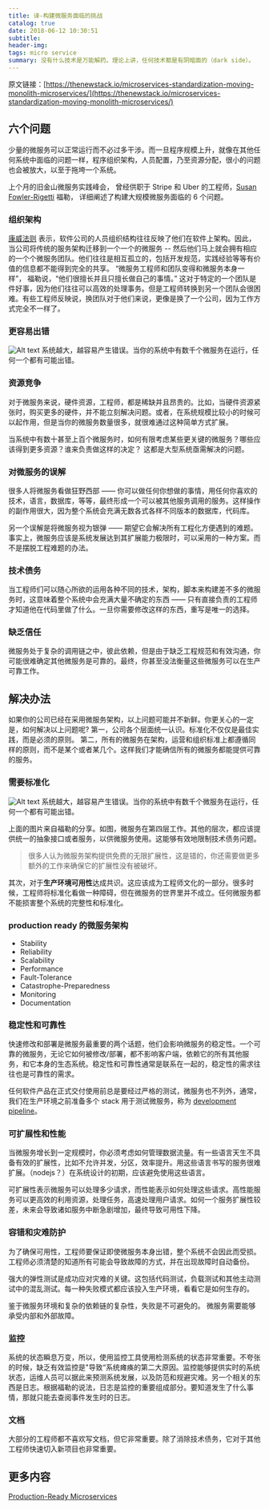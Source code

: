 ```yaml
---
title: 译-构建微服务面临的挑战
catalog: true
date: 2018-06-12 10:30:51
subtitle: 
header-img:
tags: micro service
summary: 没有什么技术是万能解药。理论上讲，任何技术都是有阴暗面的（dark side）。
---
```

原文链接：[https://thenewstack.io/microservices-standardization-moving-monolith-microservices/](https://thenewstack.io/microservices-standardization-moving-monolith-microservices/)
## 六个问题
少量的微服务可以正常运行而不必过多干涉。而一旦程序规模上升，就像在其他任何系统中面临的问题一样，程序组织架构，人员配置，乃至资源分配，很小的问题也会被放大，以至于拖垮一个系统。

上个月的旧金山微服务实践峰会， 曾经供职于 Stripe 和 Uber 的工程师，[Susan Fowler-Rigetti](https://www.linkedin.com/in/susan-fowler-263b6343/) 福勒， 详细阐述了构建大规模微服务面临的 6 个问题。

### 组织架构
[康威法则](http://www.melconway.com/Home/Conways_Law.html) 表示，软件公司的人员组织结构往往反映了他们在软件上架构。因此，当公司将传统的服务架构迁移到一个一个的微服务 -- 然后他们马上就会拥有相应的一个个微服务团队。他们往往是相互孤立的，包括开发规范，实践经验等等有价值的信息都不能得到完全的共享。
“微服务工程师和团队变得和微服务本身一样”， 福勒说，“他们很擅长并且只擅长做自己的事情。” 这对于特定的一个团队是件好事，因为他们往往可以高效的处理事务。但是工程师转换到另一个团队会很困难。有些工程师反映说，换团队对于他们来说，更像是换了一个公司，因为工作方式完全不一样了。

### 更容易出错
![Alt text](29abad0d-screen-shot-2017-02-21-at-9.45.39-pm.png "optional title")
系统越大，越容易产生错误。当你的系统中有数千个微服务在运行，任何一个都有可能出错。

### 资源竞争
对于微服务来说，硬件资源，工程师，都是稀缺并且昂贵的。比如，当硬件资源紧张时，购买更多的硬件，并不能立刻解决问题。或者，在系统规模比较小的时候可以起作用，但是当你的微服务数量很多，就很难通过这种简单方式扩展。

当系统中有数十甚至上百个微服务时，如何有限考虑某些更关键的微服务？哪些应该得到更多资源？谁来负责做这样的决定？ 这都是大型系统亟需解决的问题。

### 对微服务的误解
很多人将微服务看做狂野西部 —— 你可以做任何你想做的事情，用任何你喜欢的技术，语言，数据库，等等，最终形成一个可以被其他服务调用的服务。这样操作的副作用很大，因为整个系统会充满无数各式各样不同版本的数据库，代码库。

另一个误解是将微服务视为银弹 —— 期望它会解决所有工程化方便遇到的难题。事实上，微服务应该是系统发展达到其扩展能力极限时，可以采用的一种方案。而不是摆脱工程难题的办法。

### 技术债务
当工程师们可以随心所欲的运用各种不同的技术，架构，脚本来构建差不多的微服务时，这意味着整个系统中会充满大量不确定的东西 —— 只有直接负责的工程师才知道他在代码里做了什么。一旦你需要修改这样的东西，重写是唯一的选择。

### 缺乏信任
微服务处于复杂的调用链之中，彼此依赖，但是由于缺乏工程规范和有效沟通，你可能很难确定其他微服务是可靠的。最终，你甚至没法衡量这些微服务可以在生产可靠工作。

## 解决办法
如果你的公司已经在采用微服务架构，以上问题可能并不新鲜。你更关心的一定是，如何解决以上问题呢?
第一，公司各个层面统一认识。标准化不仅仅是最佳实践，而是必须的原则。
第二，所有的微服务在架构，运营和组织标准上都遵循同样的原则，而不是某个或者某几个。这样我们才能确信所有的微服务都能提供可靠的服务。
### 需要标准化
![Alt text](d206b9c0-screen-shot-2017-02-21-at-9.39.57-pm-1024x408.png "optional title")
系统越大，越容易产生错误。当你的系统中有数千个微服务在运行，任何一个都有可能出错。

上面的图片来自福勒的分享。如图，微服务在第四层工作。其他的层次，都应该提供统一的抽象接口或者服务，以供微服务使用。这能够有效地限制技术债务问题。

> 很多人认为微服务架构提供免费的无限扩展性，这是错的，你还需要做更多额外的工作来确保它的扩展性没有被破坏。

其次，对于**生产环境可用性**达成共识。这应该成为工程师文化的一部分。很多时候，工程师将标准化看做一种障碍，但在微服务的世界里并不成立。任何微服务都不能损害整个系统的完整性和标准化。

### production ready 的微服务架构
* Stability
* Reliability
* Scalability
* Performance
* Fault-Tolerance
* Catastrophe-Preparedness
* Monitoring
* Documentation

### 稳定性和可靠性
快速修改和部署是微服务最重要的两个话题，他们会影响微服务的稳定性。一个可靠的微服务，无论它如何被修改/部署，都不影响客户端，依赖它的所有其他服务，和它本身的生态系统。稳定性和可靠性通常是联系在一起的，稳定性的需求往往也是可靠性的需求。

任何软件产品在正式交付使用前总是要经过严格的测试，微服务也不列外，通常，我们在生产环境之前准备多个 stack 用于测试微服务，称为 [development pipeline](http://www.thenewstack.io/tag/continuous-integration-and-deployment)。

### 可扩展性和性能
当微服务增长到一定规模时，你必须考虑如何管理数据流量。有一些语言天生不具备有效的扩展性，比如不允许并发，分区，效率提升。用这些语言书写的服务很难扩展。（nodejs？）在系统设计的初期，应该避免使用这些语言。

可扩展性表示微服务可以处理多少请求，而性能表示如何处理这些请求。高性能服务可以更高效的利用资源，处理任务，高速处理用户请求。如何一个服务扩展性较差，未来会导致诸如服务中断急剧增加，最终导致可用性下降。

### 容错和灾难防护
为了确保可用性，工程师要保证即使微服务本身出错，整个系统不会因此而受损。工程师必须清楚的知道所有可能会导致故障的方式，并在出现故障时自动备份。

强大的弹性测试是成功应对灾难的关键。这包括代码测试，负载测试和其他主动测试中的混乱测试。每一种失败模式都应该投入生产环境，看看它是如何生存的。

鉴于微服务环境和复杂的依赖链的复杂性，失败是不可避免的。 微服务需要能够承受内部和外部故障。

### 监控
系统的状态瞬息万变，所以，使用监控工具使用检测系统的状态非常重要。不夸张的时候，缺乏有效监控是"导致“系统瘫痪的第二大原因。监控能够提供实时的系统状态，运维人员可以据此来预测系统发展，以及防范和规避灾难。另一个相关的东西是日志。根据福勒的说法，日志是监控的重要组成部分。要知道发生了什么事情，那就只能去查阅事件发生时的日志。

### 文档
大部分的工程师都不喜欢写文档，但它非常重要。除了消除技术债务，它对于其他工程师快速切入新项目也非常重要。

## 更多内容
[Production-Ready Microservices](https://www.amazon.com/Production-Ready-Microservices-Standardized-Engineering-Organization/dp/1491965975/ref=sr_1_1?s=books&ie=UTF8&qid=1487184502&sr=1-1&keywords=Production-Ready+Microservices)